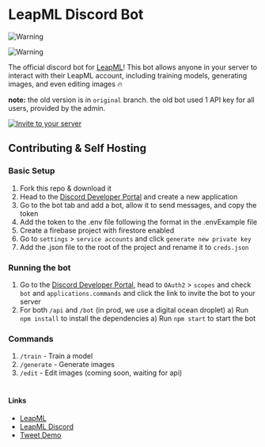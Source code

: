 # LeapML Discord Bot

<div align="left">
  <img src="https://img.shields.io/badge/I%20no%20longer%20maintain%20this%20bot. Best%20to%20fork%20and%20host%20yourself.-FF0000?style=for-the-badge&logoColor=white" alt="Warning" />

<img src="https://img.shields.io/badge/
  Original%20branch%20better%20for%20indie%20hackers.-FF5F15?style=for-the-badge&logoColor=white" alt="Warning" />
</div>

The official discord bot for [LeapML](https://leapml.dev)! This bot allows anyone in your server to interact with their LeapML account, including training models, generating images, and even editing images 🔥

<b>note:</b> the old version is in `original` branch. the old bot used 1 API key for all users, provided by the admin.

<!-- create a  button to invite the bot to your server -->
<a href="https://discord.com/api/oauth2/authorize?client_id=1075966451590107156&permissions=2112&scope=bot%20applications.commands">
  <img src="https://img.shields.io/badge/Invite%20to%20your%20server-7289DA?style=for-the-badge&logo=discord&logoColor=white" alt="Invite to your server" />
  </a>

## Contributing & Self Hosting

### Basic Setup

1. Fork this repo & download it
2. Head to the [Discord Developer Portal](https://discord.com/developers/applications) and create a new application
3. Go to the bot tab and add a bot, allow it to send messages, and copy the token
4. Add the token to the .env file following the format in the .envExample file
5. Create a firebase project with firestore enabled
6. Go to `settings` > `service accounts` and click `generate new private key`
7. Add the .json file to the root of the project and rename it to `creds.json`

### Running the bot

1. Go to the [Discord Developer Portal](https://discord.com/developers/applications), head to `OAuth2` > `scopes` and check `bot` and `applications.commands` and click the link to invite the bot to your server
2. For both `/api` and `/bot` (in prod, we use a digital ocean droplet)
   a) Run `npm install` to install the dependencies
   a) Run `npm start` to start the bot

### Commands

1. `/train` - Train a model
2. `/generate` - Generate images
3. `/edit` - Edit images (coming soon, waiting for api)

#

#### Links

- [LeapML](https://leapml.dev)
- [LeapML Discord](https://discord.gg/leapml)
- [Tweet Demo](https://twitter.com/aleemrehmtulla/status/1626649421164453889)
